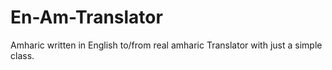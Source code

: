 # En-Am-Translator
Amharic written in English to/from real amharic Translator with just a simple class.

